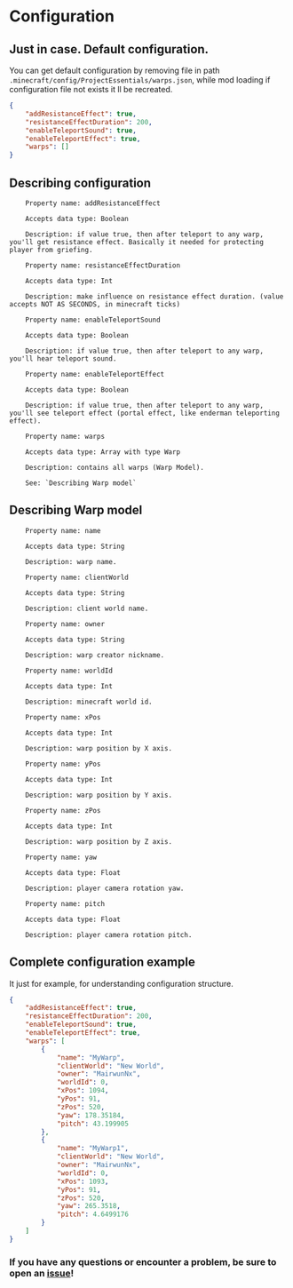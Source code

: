 # Configuration

## Just in case. Default configuration.

You can get default configuration by removing file in path `.minecraft/config/ProjectEssentials/warps.json`, while mod loading if configuration file not exists it ll be recreated.

```json
{
    "addResistanceEffect": true,
    "resistanceEffectDuration": 200,
    "enableTeleportSound": true,
    "enableTeleportEffect": true,
    "warps": []
}
```

## Describing configuration

```
    Property name: addResistanceEffect

    Accepts data type: Boolean

    Description: if value true, then after teleport to any warp, you'll get resistance effect. Basically it needed for protecting player from griefing.
```

```
    Property name: resistanceEffectDuration

    Accepts data type: Int
    
    Description: make influence on resistance effect duration. (value accepts NOT AS SECONDS, in minecraft ticks)
```

```
    Property name: enableTeleportSound

    Accepts data type: Boolean
    
    Description: if value true, then after teleport to any warp, you'll hear teleport sound.
```

```
    Property name: enableTeleportEffect

    Accepts data type: Boolean
    
    Description: if value true, then after teleport to any warp, you'll see teleport effect (portal effect, like enderman teleporting effect).
```

```
    Property name: warps

    Accepts data type: Array with type Warp
    
    Description: contains all warps (Warp Model).

    See: `Describing Warp model`
```

## Describing Warp model

```
    Property name: name

    Accepts data type: String
    
    Description: warp name.
```

```
    Property name: clientWorld

    Accepts data type: String
    
    Description: client world name.
```

```
    Property name: owner

    Accepts data type: String
    
    Description: warp creator nickname.
```

```
    Property name: worldId

    Accepts data type: Int
    
    Description: minecraft world id.
```

```
    Property name: xPos

    Accepts data type: Int
    
    Description: warp position by X axis.
```

```
    Property name: yPos

    Accepts data type: Int
    
    Description: warp position by Y axis.
```

```
    Property name: zPos

    Accepts data type: Int
    
    Description: warp position by Z axis.
```

```
    Property name: yaw

    Accepts data type: Float
    
    Description: player camera rotation yaw.
```

```
    Property name: pitch

    Accepts data type: Float
    
    Description: player camera rotation pitch.
```

## Complete configuration example

It just for example, for understanding configuration structure.

```json
{
    "addResistanceEffect": true,
    "resistanceEffectDuration": 200,
    "enableTeleportSound": true,
    "enableTeleportEffect": true,
    "warps": [
        {
            "name": "MyWarp",
            "clientWorld": "New World",
            "owner": "MairwunNx",
            "worldId": 0,
            "xPos": 1094,
            "yPos": 91,
            "zPos": 520,
            "yaw": 178.35184,
            "pitch": 43.199905
        },
        {
            "name": "MyWarp1",
            "clientWorld": "New World",
            "owner": "MairwunNx",
            "worldId": 0,
            "xPos": 1093,
            "yPos": 91,
            "zPos": 520,
            "yaw": 265.3518,
            "pitch": 4.6499176
        }
    ]
}
```

### If you have any questions or encounter a problem, be sure to open an [issue](https://github.com/ProjectEssentials/ProjectEssentials-Warps/issues/new/choose)!
